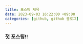 ```yaml
---
title: 포스팅 제목
date: 2023-09-03 16:22:00 +09:00
categories: [github, github 블로그]
---
```


### 첫 포스팅!!
